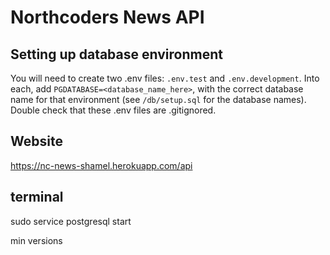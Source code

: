 # Northcoders News API

## Setting up database environment

You will need to create two .env files: `.env.test` and `.env.development`. Into each, add `PGDATABASE=<database_name_here>`, with the correct database name for that environment (see `/db/setup.sql` for the database names). Double check that these .env files are .gitignored.


## Website
https://nc-news-shamel.herokuapp.com/api

## terminal
sudo service postgresql start

min versions